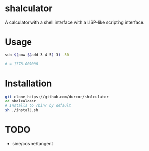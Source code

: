 # shalculator
A calculator with a shell interface with a LISP-like scripting interface.

# Usage
```sh
sub $(pow $(add 3 4 5) 3) -50

# = 1778.000000
```

# Installation
```sh
git clone https://github.com/durcor/shalculator
cd shalculator
# Installs to /bin/ by default
sh ./install.sh
```

# TODO
- sine/cosine/tangent
